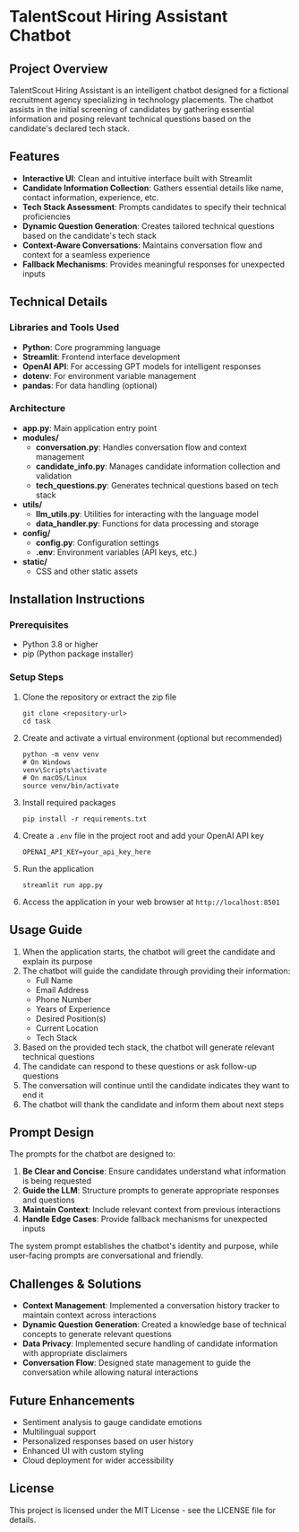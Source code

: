# TalentScout Hiring Assistant Chatbot

## Project Overview
TalentScout Hiring Assistant is an intelligent chatbot designed for a fictional recruitment agency specializing in technology placements. The chatbot assists in the initial screening of candidates by gathering essential information and posing relevant technical questions based on the candidate's declared tech stack.

## Features
- **Interactive UI**: Clean and intuitive interface built with Streamlit
- **Candidate Information Collection**: Gathers essential details like name, contact information, experience, etc.
- **Tech Stack Assessment**: Prompts candidates to specify their technical proficiencies
- **Dynamic Question Generation**: Creates tailored technical questions based on the candidate's tech stack
- **Context-Aware Conversations**: Maintains conversation flow and context for a seamless experience
- **Fallback Mechanisms**: Provides meaningful responses for unexpected inputs

## Technical Details

### Libraries and Tools Used
- **Python**: Core programming language
- **Streamlit**: Frontend interface development
- **OpenAI API**: For accessing GPT models for intelligent responses
- **dotenv**: For environment variable management
- **pandas**: For data handling (optional)

### Architecture
- **app.py**: Main application entry point
- **modules/**
  - **conversation.py**: Handles conversation flow and context management
  - **candidate_info.py**: Manages candidate information collection and validation
  - **tech_questions.py**: Generates technical questions based on tech stack
- **utils/**
  - **llm_utils.py**: Utilities for interacting with the language model
  - **data_handler.py**: Functions for data processing and storage
- **config/**
  - **config.py**: Configuration settings
  - **.env**: Environment variables (API keys, etc.)
- **static/**
  - CSS and other static assets

## Installation Instructions

### Prerequisites
- Python 3.8 or higher
- pip (Python package installer)

### Setup Steps
1. Clone the repository or extract the zip file
   ```
   git clone <repository-url>
   cd task
   ```

2. Create and activate a virtual environment (optional but recommended)
   ```
   python -m venv venv
   # On Windows
   venv\Scripts\activate
   # On macOS/Linux
   source venv/bin/activate
   ```

3. Install required packages
   ```
   pip install -r requirements.txt
   ```

4. Create a `.env` file in the project root and add your OpenAI API key
   ```
   OPENAI_API_KEY=your_api_key_here
   ```

5. Run the application
   ```
   streamlit run app.py
   ```

6. Access the application in your web browser at `http://localhost:8501`

## Usage Guide
1. When the application starts, the chatbot will greet the candidate and explain its purpose
2. The chatbot will guide the candidate through providing their information:
   - Full Name
   - Email Address
   - Phone Number
   - Years of Experience
   - Desired Position(s)
   - Current Location
   - Tech Stack
3. Based on the provided tech stack, the chatbot will generate relevant technical questions
4. The candidate can respond to these questions or ask follow-up questions
5. The conversation will continue until the candidate indicates they want to end it
6. The chatbot will thank the candidate and inform them about next steps

## Prompt Design
The prompts for the chatbot are designed to:
1. **Be Clear and Concise**: Ensure candidates understand what information is being requested
2. **Guide the LLM**: Structure prompts to generate appropriate responses and questions
3. **Maintain Context**: Include relevant context from previous interactions
4. **Handle Edge Cases**: Provide fallback mechanisms for unexpected inputs

The system prompt establishes the chatbot's identity and purpose, while user-facing prompts are conversational and friendly.

## Challenges & Solutions
- **Context Management**: Implemented a conversation history tracker to maintain context across interactions
- **Dynamic Question Generation**: Created a knowledge base of technical concepts to generate relevant questions
- **Data Privacy**: Implemented secure handling of candidate information with appropriate disclaimers
- **Conversation Flow**: Designed state management to guide the conversation while allowing natural interactions

## Future Enhancements
- Sentiment analysis to gauge candidate emotions
- Multilingual support
- Personalized responses based on user history
- Enhanced UI with custom styling
- Cloud deployment for wider accessibility

## License
This project is licensed under the MIT License - see the LICENSE file for details.